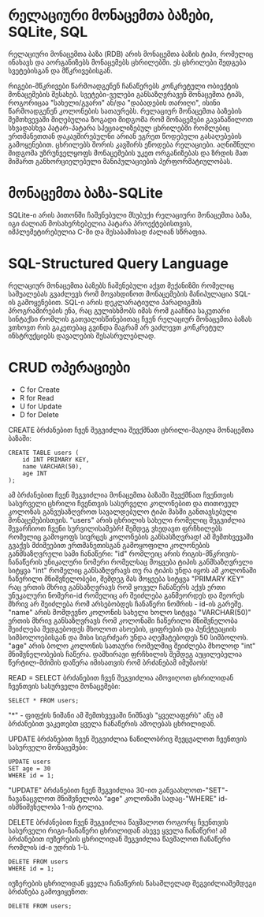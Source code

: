 # **რელაციური მონაცემთა ბაზები, SQLite, SQL**
რელაციური მონაცემთა ბაზა (RDB) არის მონაცემთა ბაზის ტიპი, რომელიც ინახავს და აორგანიზებს მონაცემებს ცხრილებში. ეს ცხრილები შედგება სვეტებისგან და მწკრივებისგან.

რიგები-მწკრივები წარმოადგენენ ჩანაწერებს კონკრეტული ობიექტის მონაცემების შესახებ.
სვეტები-ველები განსაზღვრავენ მონაცემთა ტიპს, როგორიცაა "სახელი/გვარი" ან/და "დაბადების თარიღი", ისინი წარმოადგენენ კოლონების სათაურებს.
რელაციურ მონაცემთა ბაზების შემთხვევაში მიღებულია ზოგადი მიდგომა რომ მონაცემები გავანაწილოთ სხვადასხვა პატარ-პატარა სპეციალიზებულ ცხრილებში რომლებიც ერთმანეთთან დაკავშირებულნი არიან ეგრეთ წოდებული გასაღებების გამოყენებით. 
ცხრილებს შორის კავშირს ეწოდება რელაციები.
აღნიშნული მიდგომა უზრუნველყოფს მონაცემების უკეთ ორგანიზებას და ზრდის მათ მიმართ განხორციელებული მანიპულაციების პერფორმატიულობას.

# **მონაცემთა ბაზა-SQLite**
SQLite-ი არის პითონში ჩაშენებული მსუბუქი რელაციური მონაცემთა ბაზა, იგი ძალიან მოსახერხებელია პატარა პროექტებისთვის, იმპლემეტირებულია C-ში და შესაბამისად ძალიან სწრაფია.

# **SQL-Structured Query Language**
რელაციურ მონაცემთა ბაზებს ჩაშენებული აქვთ მექანიზმი რომელიც საშუალებას გვაძლევს რომ მოვახდინოთ მონაცემების მანიპულაცია SQL-ის გამოყენებით. SQL-ი არის დეკლარატიული პარადიგმის პროგრამირების ენა, რაც გულისხმობს იმას რომ გააჩნია საკუთარი სინტაქსი რომლის გათვალისწინებითაც ჩვენ რელაციურ მონაცემთა ბაზას ვთხოვთ რის გაკეთებაც გვინდა მაგრამ არ ვაძლევთ კონკრეტულ ინსტრუქციებს დავალების შესასრულებლად. 

# **CRUD ოპერაციები**
- C for Create
- R for Read
- U for Update
- D for Delete

CREATE ბრძანებით ჩვენ შეგვიძლია შევქმნათ ცხრილი-მაგიდა მონაცემთა ბაზაში:
```
CREATE TABLE users (
    id INT PRIMARY KEY,
    name VARCHAR(50),
    age INT
);
```
ამ ბრძანებით ჩვენ შეგვიძლია მონაცემთა ბაზაში შევქმნათ ჩვენთვის სასურველი ცხრილი ჩვენთვის სასურველი კოლონებით და თითოეულ კოლონას განვუსაზღვროთ სავალდებულო ტიპი მასში განთავსებული მონაცემებისთვის. "users" არის ცხრილის სახელი რომელიც შეგვიძლია შევარჩიოთ ჩვენი სურვილისამებრ! შემდეგ ვხედავთ ფრჩხილებს რომელიც გამოყოფს სივრცეს კოლონების განსასზღვრად! ამ შემთხვევაში გვაქვს მძიმეებით ერთმანეთისგან გამოყოფილი კოლონების განმსაზღვრელი სამი ჩანაწერი: "id" რომლეიც არის რიგის-მწკრივის-ჩანაწერის უნიკალური ნომერი რომელსაც მოყვება ტიპის განმსაზღვრელი სიტყვა "int" რომელიც განსაზღვრავს თუ რა ტიპის უნდა იყოს ამ კოლონაში ჩაწერილი მნიშვნელობები, შემდეგ მას მოყვება სიტყვა "PRIMARY KEY" რაც ერთის მხრივ განსაზღვრავს რომ ყოველ ჩანაწერს აქვს ერთი უნუკალური ნომერი-id რომელიც არ შეიძლება განმეორდეს და მეორეს მხრივ არ შეიძლება რომ არსებობდეს ჩანაწერი ნომრის - id-ის გარეშე.
"name" არის მომდევნო კოლონის სახელი ხოლო სიტყვა "VARCHAR(50)" ერთის მხრივ განსაზღვრავს რომ კოლონაში ჩაწერილი მნიშვნელობა შეიძლება შედგებოდეს მხოლოთ ასოების, ციფრების და პუნქტუაციის სიმბოლოებისგან და მისი სიგრძეარ უნდა აღემატებოდეს 50 სიმბოლოს.
"age" არის ბოლო კოლონის სათაური რომელშიც შეიძლება მხოლოდ "int" მნიშვნელობების ჩაწერა.
დამხირავი ფრჩხილის შემდეგ აუცილებელია წერტილ-მძიმის დაწერა იმისათვის რომ ბრძანებამ იმუშაოს!


READ = SELECT ბრძანებით ჩვენ შეგვიძლია ამოვიღოთ ცხრილიდან ჩვენთვის სასურველი მონაცემები:
```
SELECT * FROM users;
```
"*" - ფიფქის ნიშანი ამ შემთხვევაში ნიშნავს "ყველაფერს" ანუ ამ ბრძანებით ვაკეთებთ ყველა ჩანაწერის ამოღებას ცხრილიდან.

UPDATE ბრძანებით ჩვენ შეგვიძლია ნაწილობრივ შევცვალოთ ჩვენთვის სასურველი მონაცემები:
```
UPDATE users
SET age = 30
WHERE id = 1;
```
"UPDATE" ბრძანებით ჩვენ შეგვიძლია 30-ით განვაახლოთ-"SET"-ჩავანაცვლოთ მნიშვნელობა "age" კოლონაში სადაც-"WHERE" id-ისმნიშვნელობა 1-ის ტოლია.

DELETE ბრძანებით ჩვენ შეგვიძლია წავშალოთ როგორც ჩვენთვის სასურველი რიგი-ჩანაწერი ცხრილიდან ასევე ყველა ჩანაწერი! 
ამ ბრძანებით იუზერების ცხრილიდან შეგვიძლია წავშალოთ ჩანაწერი რომლის id-ი უდრის 1-ს.
```
DELETE FROM users
WHERE id = 1;
```

იუზერების ცხრილიდან ყველა ჩანაწერის წასაშლელად შეგვიძლიაშემდეგი ბრძანება გამოვიყენოთ:
```
DELETE FROM users;
```



